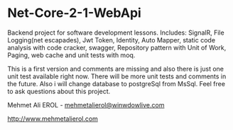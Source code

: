 # Net-Core-2-1-WebApi
Backend project for software development lessons. Includes: SignalR, File Logging(net escapades), Jwt Token, Identity, Auto Mapper, static code analysis with code cracker, swagger, Repository pattern with Unit of Work, Paging, web cache and unit tests with moq.

This is a first version and comments are missing and also there is just one unit test available right now. There will be more unit tests and comments in the future. Also i will change database to postgreSql from MsSql. Feel free to ask questions about this project.

Mehmet Ali EROL - mehmetalierol@winwdowlive.com

http://www.mehmetalierol.com
